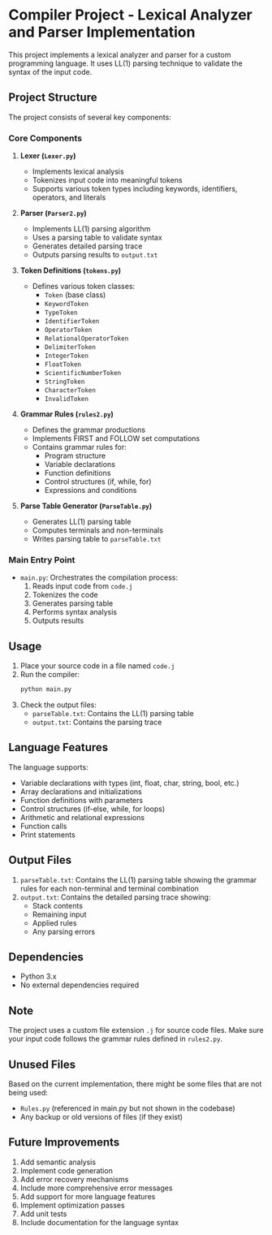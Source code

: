 # Compiler Project - Lexical Analyzer and Parser Implementation

This project implements a lexical analyzer and parser for a custom programming language. It uses LL(1) parsing technique to validate the syntax of the input code.

## Project Structure

The project consists of several key components:

### Core Components

1. **Lexer (`Lexer.py`)**
   - Implements lexical analysis
   - Tokenizes input code into meaningful tokens
   - Supports various token types including keywords, identifiers, operators, and literals

2. **Parser (`Parser2.py`)**
   - Implements LL(1) parsing algorithm
   - Uses a parsing table to validate syntax
   - Generates detailed parsing trace
   - Outputs parsing results to `output.txt`

3. **Token Definitions (`tokens.py`)**
   - Defines various token classes:
     - `Token` (base class)
     - `KeywordToken`
     - `TypeToken`
     - `IdentifierToken`
     - `OperatorToken`
     - `RelationalOperatorToken`
     - `DelimiterToken`
     - `IntegerToken`
     - `FloatToken`
     - `ScientificNumberToken`
     - `StringToken`
     - `CharacterToken`
     - `InvalidToken`

4. **Grammar Rules (`rules2.py`)**
   - Defines the grammar productions
   - Implements FIRST and FOLLOW set computations
   - Contains grammar rules for:
     - Program structure
     - Variable declarations
     - Function definitions
     - Control structures (if, while, for)
     - Expressions and conditions

5. **Parse Table Generator (`ParseTable.py`)**
   - Generates LL(1) parsing table
   - Computes terminals and non-terminals
   - Writes parsing table to `parseTable.txt`

### Main Entry Point

- `main.py`: Orchestrates the compilation process:
  1. Reads input code from `code.j`
  2. Tokenizes the code
  3. Generates parsing table
  4. Performs syntax analysis
  5. Outputs results

## Usage

1. Place your source code in a file named `code.j`
2. Run the compiler:
   ```bash
   python main.py
   ```
3. Check the output files:
   - `parseTable.txt`: Contains the LL(1) parsing table
   - `output.txt`: Contains the parsing trace

## Language Features

The language supports:
- Variable declarations with types (int, float, char, string, bool, etc.)
- Array declarations and initializations
- Function definitions with parameters
- Control structures (if-else, while, for loops)
- Arithmetic and relational expressions
- Function calls
- Print statements

## Output Files

1. `parseTable.txt`: Contains the LL(1) parsing table showing the grammar rules for each non-terminal and terminal combination
2. `output.txt`: Contains the detailed parsing trace showing:
   - Stack contents
   - Remaining input
   - Applied rules
   - Any parsing errors

## Dependencies

- Python 3.x
- No external dependencies required

## Note

The project uses a custom file extension `.j` for source code files. Make sure your input code follows the grammar rules defined in `rules2.py`.

## Unused Files

Based on the current implementation, there might be some files that are not being used:
- `Rules.py` (referenced in main.py but not shown in the codebase)
- Any backup or old versions of files (if they exist)

## Future Improvements

1. Add semantic analysis
2. Implement code generation
3. Add error recovery mechanisms
4. Include more comprehensive error messages
5. Add support for more language features
6. Implement optimization passes
7. Add unit tests
8. Include documentation for the language syntax